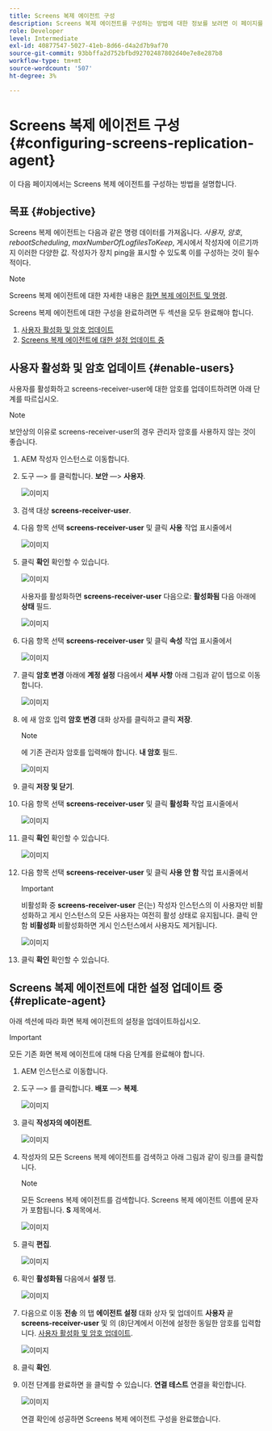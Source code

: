 ```yaml
---
title: Screens 복제 에이전트 구성
description: Screens 복제 에이전트를 구성하는 방법에 대한 정보를 보려면 이 페이지를 따르십시오.
role: Developer
level: Intermediate
exl-id: 40877547-5027-41eb-8d66-d4a2d7b9af70
source-git-commit: 93bbffa2d752bfbd92702487802d40e7e8e287b8
workflow-type: tm+mt
source-wordcount: '507'
ht-degree: 3%

---
```


# Screens 복제 에이전트 구성 {#configuring-screens-replication-agent}

이 다음 페이지에서는 Screens 복제 에이전트를 구성하는 방법을 설명합니다.

## 목표 {#objective}

Screens 복제 에이전트는 다음과 같은 명령 데이터를 가져옵니다. *사용자*, *암호*, *rebootScheduling*, *maxNumberOfLogfilesToKeep*, 게시에서 작성자에 이르기까지 이러한 다양한 값. 작성자가 장치 ping을 표시할 수 있도록 이를 구성하는 것이 필수적이다.

>[!NOTE]
>Screens 복제 에이전트에 대한 자세한 내용은 [화면 복제 에이전트 및 명령](https://experienceleague.adobe.com/docs/experience-manager-screens/user-guide/administering/author-publish/author-publish-architecture-overview.html?lang=en#screens-replication-agents-and-commands).

Screens 복제 에이전트에 대한 구성을 완료하려면 두 섹션을 모두 완료해야 합니다.

1. [사용자 활성화 및 암호 업데이트](#enable-users)
1. [Screens 복제 에이전트에 대한 설정 업데이트 중](#replicate-agent)

## 사용자 활성화 및 암호 업데이트 {#enable-users}

사용자를 활성화하고 screens-receiver-user에 대한 암호를 업데이트하려면 아래 단계를 따르십시오.

>[!NOTE]
>보안상의 이유로 screens-receiver-user의 경우 관리자 암호를 사용하지 않는 것이 좋습니다.

1. AEM 작성자 인스턴스로 이동합니다.

1. 도구 —> 를 클릭합니다. **보안** —> **사용자**.

   ![이미지](/help/user-guide/assets/screens-replication/screens-replication1.png)

1. 검색 대상 **screens-receiver-user**.

1. 다음 항목 선택 **screens-receiver-user** 및 클릭 **사용** 작업 표시줄에서

   ![이미지](/help/user-guide/assets/screens-replication/screens-replication2.png)

1. 클릭 **확인** 확인할 수 있습니다.

   ![이미지](/help/user-guide/assets/screens-replication/screens-replication3.png)

   사용자를 활성화하면 **screens-receiver-user** 다음으로: **활성화됨** 다음 아래에 **상태** 필드.

   ![이미지](/help/user-guide/assets/screens-replication/screens-replication4.png)

1. 다음 항목 선택 **screens-receiver-user** 및 클릭 **속성** 작업 표시줄에서

   ![이미지](/help/user-guide/assets/screens-replication/screens-replication5.png)

1. 클릭 **암호 변경** 아래에 **계정 설정** 다음에서 **세부 사항** 아래 그림과 같이 탭으로 이동합니다.

   ![이미지](/help/user-guide/assets/screens-replication/screens-replication6.png)

1. 에 새 암호 입력 **암호 변경** 대화 상자를 클릭하고 클릭 **저장**.

   >[!NOTE]
   >에 기존 관리자 암호를 입력해야 합니다. **내 암호** 필드.

   ![이미지](/help/user-guide/assets/screens-replication/screens-replication7.png)

1. 클릭 **저장 및 닫기**.

1. 다음 항목 선택 **screens-receiver-user** 및 클릭 **활성화** 작업 표시줄에서

   ![이미지](/help/user-guide/assets/screens-replication/screens-replication8.png)

1. 클릭 **확인** 확인할 수 있습니다.

   ![이미지](/help/user-guide/assets/screens-replication/screens-replication9.png)

1. 다음 항목 선택 **screens-receiver-user** 및 클릭 **사용 안 함** 작업 표시줄에서

   >[!IMPORTANT]
   > 비활성화 중 **screens-receiver-user** 은(는) 작성자 인스턴스의 이 사용자만 비활성화하고 게시 인스턴스의 모든 사용자는 여전히 활성 상태로 유지됩니다. 클릭 안 함 **비활성화** 비활성화하면 게시 인스턴스에서 사용자도 제거됩니다.

   ![이미지](/help/user-guide/assets/screens-replication/screens-replication10.png)

1. 클릭 **확인** 확인할 수 있습니다.

## Screens 복제 에이전트에 대한 설정 업데이트 중 {#replicate-agent}

아래 섹션에 따라 화면 복제 에이전트의 설정을 업데이트하십시오.

>[!IMPORTANT]
>모든 기존 화면 복제 에이전트에 대해 다음 단계를 완료해야 합니다.

1. AEM 인스턴스로 이동합니다.

1. 도구 —> 를 클릭합니다. **배포** —> **복제**.

   ![이미지](/help/user-guide/assets/screens-replication/screens-replication1a.png)

1. 클릭 **작성자의 에이전트**.

   ![이미지](/help/user-guide/assets/screens-replication/screens-replication1b.png)

1. 작성자의 모든 Screens 복제 에이전트를 검색하고 아래 그림과 같이 링크를 클릭합니다.

   >[!NOTE]
   >모든 Screens 복제 에이전트를 검색합니다. Screens 복제 에이전트 이름에 문자가 포함됩니다. **S** 제목에서.

   ![이미지](/help/user-guide/assets/screens-replication/screens-replication1c.png)

1. 클릭 **편집**.

   ![이미지](/help/user-guide/assets/screens-replication/screens-replication1d.png)

1. 확인 **활성화됨** 다음에서 **설정** 탭.

   ![이미지](/help/user-guide/assets/screens-replication/screens-replication1e.png)

1. 다음으로 이동 **전송** 의 탭 **에이전트 설정** 대화 상자 및 업데이트 **사용자** 끝 **screens-receiver-user** 및 의 (8)단계에서 이전에 설정한 동일한 암호를 입력합니다. [사용자 활성화 및 암호 업데이트](#enable-users).

   ![이미지](/help/user-guide/assets/screens-replication/screens-replication1-f.png)

1. 클릭 **확인**.

1. 이전 단계를 완료하면 을 클릭할 수 있습니다. **연결 테스트** 연결을 확인합니다.

   ![이미지](/help/user-guide/assets/screens-replication/screens-replication1g.png)

   연결 확인에 성공하면 Screens 복제 에이전트 구성을 완료했습니다.
